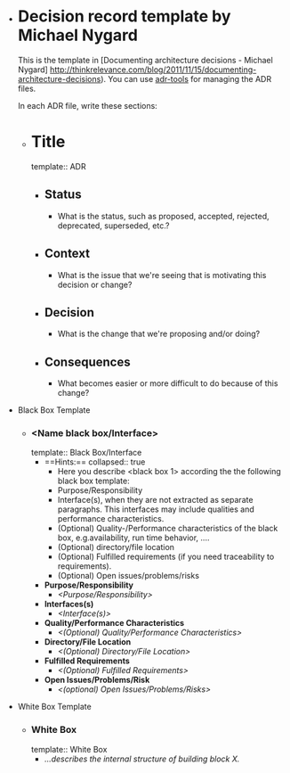 - # Decision record template by Michael Nygard
  
  This is the template in [Documenting architecture decisions - Michael Nygard] http://thinkrelevance.com/blog/2011/11/15/documenting-architecture-decisions). You can use [adr-tools](https://github.com/npryce/adr-tools) for managing the ADR files.
  
  In each ADR file, write these sections:
	- # Title
	  template:: ADR
		- ## Status
			- What is the status, such as proposed, accepted, rejected, deprecated, superseded, etc.?
		- ## Context
			- What is the issue that we're seeing that is motivating this decision or change?
		- ## Decision
			- What is the change that we're proposing and/or doing?
		- ## Consequences
			- What becomes easier or more difficult to do because of this change?
- Black Box Template
	- ### \<Name black box/Interface>
	  template:: Black Box/Interface
		- ==Hints:==
		  collapsed:: true
			- Here you describe \<black box 1> according the the following black box template:
			- Purpose/Responsibility
			- Interface(s), when they are not extracted as separate paragraphs.   This interfaces may include qualities and performance characteristics.
			- (Optional) Quality-/Performance characteristics of the black box, e.g.availability, run time behavior, ....
			- (Optional) directory/file location
			- (Optional) Fulfilled requirements (if you need traceability to requirements).
			- (Optional) Open issues/problems/risks
		- **Purpose/Responsibility**
			- *\<Purpose/Responsibility>*
		- **Interfaces(s)**
			- *\<Interface(s)>*
		- **Quality/Performance Characteristics**
			- *\<(Optional) Quality/Performance Characteristics>*
		- **Directory/File Location**
			- *\<(Optional) Directory/File Location>*
		- **Fulfilled Requirements**
			- *\<(Optional) Fulfilled Requirements>*
		- **Open Issues/Problems/Risk**
			- *\<(optional) Open Issues/Problems/Risks>*
- White Box Template
	- ### White Box *<building block X>*
	  template:: White Box
		- *...describes the internal structure of building block X.*